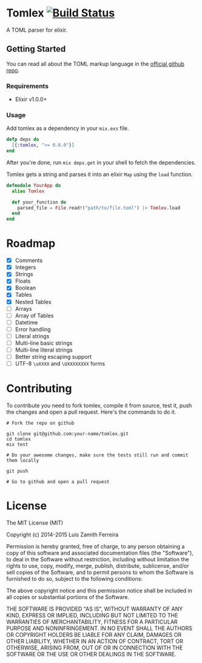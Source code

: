 # Tomlex [![Build Status](https://travis-ci.org/zamith/tomlex.svg)](https://travis-ci.org/zamith/tomlex)

A TOML parser for elixir.

## Getting Started

You can read all about the TOML markup language in the [official github repo](https://github.com/toml-lang/toml).

### Requirements

* Elixir v1.0.0+

### Usage

Add tomlex as a dependency in your `mix.exs` file.

``` elixir
defp deps do
  [{:tomlex, ">= 0.0.0"}]
end
```

After you're done, run `mix deps.get` in your shell to fetch the dependencies.

Tomlex gets a string and parses it into an elixir `Map` using the `load`
function.

``` elixir
defmodule YourApp do
  alias Tomlex

  def your_function do
    parsed_file = File.read!("path/to/file.toml") |> Tomlex.load
  end
end
```

# Roadmap

- [X] Comments
- [X] Integers
- [X] Strings
- [X] Floats
- [X] Boolean
- [X] Tables
- [X] Nested Tables
- [ ] Arrays
- [ ] Array of Tables
- [ ] Datetime
- [ ] Error handling
- [ ] Literal strings
- [ ] Multi-line basic strings
- [ ] Multi-line literal strings
- [ ] Better string escaping support
- [ ] UTF-8 `\uXXXX` and `\UXXXXXXXX` forms

# Contributing

To contribute you need to fork tomlex, compile it from source, test it, push the
changes and open a pull request. Here's the commands to do it.

```
# Fork the repo on github

git clone git@github.com:your-name/tomlex.git
cd tomlex
mix test

# Do your awesome changes, make sure the tests still run and commit them locally

git push

# Go to github and open a pull request
```

# License

The MIT License (MIT)

Copyright (c) 2014-2015 Luis Zamith Ferreira

Permission is hereby granted, free of charge, to any person obtaining a copy
of this software and associated documentation files (the "Software"), to deal
in the Software without restriction, including without limitation the rights
to use, copy, modify, merge, publish, distribute, sublicense, and/or sell
copies of the Software, and to permit persons to whom the Software is
furnished to do so, subject to the following conditions:

The above copyright notice and this permission notice shall be included in
all copies or substantial portions of the Software.

THE SOFTWARE IS PROVIDED "AS IS", WITHOUT WARRANTY OF ANY KIND, EXPRESS OR
IMPLIED, INCLUDING BUT NOT LIMITED TO THE WARRANTIES OF MERCHANTABILITY,
FITNESS FOR A PARTICULAR PURPOSE AND NONINFRINGEMENT. IN NO EVENT SHALL THE
AUTHORS OR COPYRIGHT HOLDERS BE LIABLE FOR ANY CLAIM, DAMAGES OR OTHER
LIABILITY, WHETHER IN AN ACTION OF CONTRACT, TORT OR OTHERWISE, ARISING FROM,
OUT OF OR IN CONNECTION WITH THE SOFTWARE OR THE USE OR OTHER DEALINGS IN
THE SOFTWARE.
